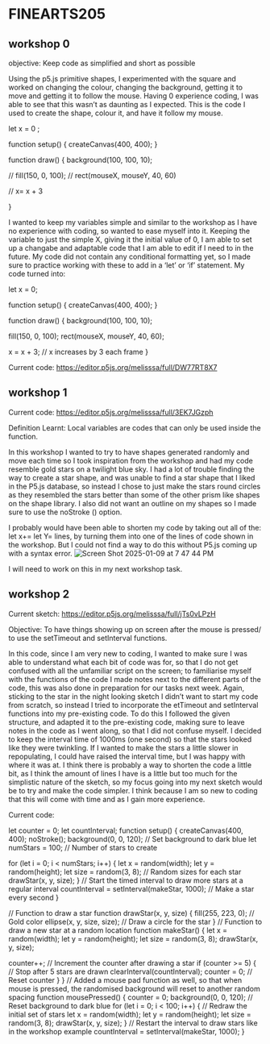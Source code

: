 # FINEARTS205
## workshop 0

objective: 
Keep code as simplified and short as possible

Using the p5.js primitive shapes, I experimented with the square and worked on changing the colour, changing the background, getting it to move and getting it to follow the mouse. Having 0 experience coding, I was able to see that this wasn’t as daunting as I expected. This is the code I used to create the shape, colour it, and have it follow my mouse. 


let x = 0 ;

function setup() {
  createCanvas(400, 400);
}

function draw() {
  background(100, 100, 10);
  
//   fill(150, 0, 100);
//   rect(mouseX, mouseY, 40, 60)
  
//   x= x + 3


}

I wanted to keep my variables simple and similar to the workshop as I have no experience with coding, so wanted to ease myself into it. Keeping the variable to just the simple X, giving it the initial value of 0, I am able to set up a changabe and adaptable code that I am able to edit if I need to in the future. My code did not contain any conditional formatting yet, so I made sure to practice working with these to  add in a ‘let’ or ‘if’ statement. My code turned into:

let x = 0;

function setup() {
  createCanvas(400, 400);
}

function draw() {
  background(100, 100, 10);

  fill(150, 0, 100);
  rect(mouseX, mouseY, 40, 60);
  
  x = x + 3; // x increases by 3 each frame
}

Current code: https://editor.p5js.org/melisssa/full/DW77RT8X7 


## workshop 1
Current code: https://editor.p5js.org/melisssa/full/3EK7JGzph 

Definition Learnt: Local variables are codes that can only be used inside the function.

In this workshop I wanted to try to have shapes generated randomly and move each time so I took inspiration from the workshop and had my code resemble gold stars on a twilight blue sky. I had a lot of trouble finding the way to create a star shape, and was unable to find a star shape that I liked in the P5.js database, so instead I chose to just make the stars round circles as they resembled the stars better than some of the other prism like shapes on the shape library. I also did not want an outline on my shapes so I made sure to use the noStroke () option. 


I probably would have been able to shorten my code by taking out all of the: let x+= let Y= lines, by turning them into one of the lines of code shown in the workshop. But I could not find a way to do this without P5.js coming up with a syntax error. 
![Screen Shot 2025-01-09 at 7 47 44 PM](https://github.com/user-attachments/assets/64863d0d-9777-4fa9-be45-bdba2ed02cba)


I will need to work on this in my next workshop task. 



## workshop 2
Current sketch: https://editor.p5js.org/melisssa/full/jTs0vLPzH 

Objective: To have things showing up on screen after the mouse is pressed/ to use the setTimeout and setInterval functions. 


In this code, since I am very new to coding, I wanted to make sure I was able to understand what each bit of code was for, so that I do not get confused with all the unfamiliar script on the screen; to familiarise myself with the functions of the code I made notes next to the different parts of the code, this was also done in preparation for our tasks next week. 
Again, sticking to the star in the night looking sketch I didn’t want to start my code from scratch, so instead I tried to incorporate the etTimeout and setInterval functions into my pre-existing code. To do this I followed the given structure, and adapted it to the pre-existing code, making sure to leave notes in the code as I went along, so that I did not confuse myself. I decided to keep the interval time of 1000ms (one second) so that the stars looked like they were twinkling. If I wanted to make the stars a little slower in repopulating, I could have raised the interval time, but I was happy with where it was at. I think there is probably a way to shorten the code a little bit, as I think the amount of lines I have is a little but too much for the simplistic nature of the sketch, so my focus going into my next sketch would be to try and make the code simpler. I think because I am so new to coding that this will come with time and as I gain more experience. 

Current code:

let counter = 0;
let countInterval;
function setup() {
  createCanvas(400, 400);
  noStroke();
  background(0, 0, 120); // Set background to dark blue
  let numStars = 100; // Number of stars to create

  for (let i = 0; i < numStars; i++) {
    let x = random(width);
    let y = random(height);
    let size = random(3, 8); // Random sizes for each star
    drawStar(x, y, size);
  }
  // Start the timed interval to draw more stars at a regular interval
  countInterval = setInterval(makeStar, 1000); // Make a star every second
}

// Function to draw a star
function drawStar(x, y, size) {
  fill(255, 223, 0); // Gold color
  ellipse(x, y, size, size); // Draw a circle for the star
}
// Function to draw a new star at a random location
function makeStar() {
  let x = random(width);
  let y = random(height);
  let size = random(3, 8);
  drawStar(x, y, size);

  
 
  counter++; // Increment the counter after drawing a star
  if (counter >= 5) { // Stop after 5 stars are drawn
    clearInterval(countInterval);
    counter = 0; // Reset counter
  }
}
// Added a mouse pad function as well, so that when mouse is pressed, the randomised background will reset to another random spacing
function mousePressed() {
  counter = 0;
  background(0, 0, 120); // Reset background to dark blue
  for (let i = 0; i < 100; i++) { // Redraw the initial set of stars
    let x = random(width);
    let y = random(height);
    let size = random(3, 8);
    drawStar(x, y, size);
  }
  // Restart the interval to draw stars like in the workshop example
  countInterval = setInterval(makeStar, 1000);
}


